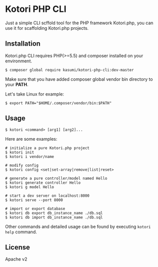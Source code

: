 # Kotori PHP CLI
Just a simple CLI scffold tool for the PHP framework Kotori.php, you can use it for scaffolding Kotori.php projects.

## Installation
Kotori.php CLI requires PHP(>=5.5) and composer installed on your environment.

```shell
$ composer global require kasumi/kotori-php-cli:dev-master
```

Make sure that you have added composer global vendor bin directory to your **PATH**.

Let's take Linux for example:
```shell
$ export PATH="$HOME/.composer/vendor/bin:$PATH"
```

## Usage
```shell
$ kotori <command> [arg1] [arg2]...
```

Here are some examples:

```shell
# initialize a pure Kotori.php project
$ kotori init
$ kotori i vendor/name

# modify config
$ kotori config <set|set-array|remove|list|reset>

# generate a pure controller/model named Hello
$ kotori generate controller Hello
$ kotori g model Hello

# start a dev server on localhost:8000
$ kotori serve --port 8000

# import or export database
$ kotori db export db_instance_name ./db.sql
$ kotori db import db_instance_name ./db.sql
```
Other commands and detailed usage can be found by executing ```kotori help``` command.

## License
Apache v2
